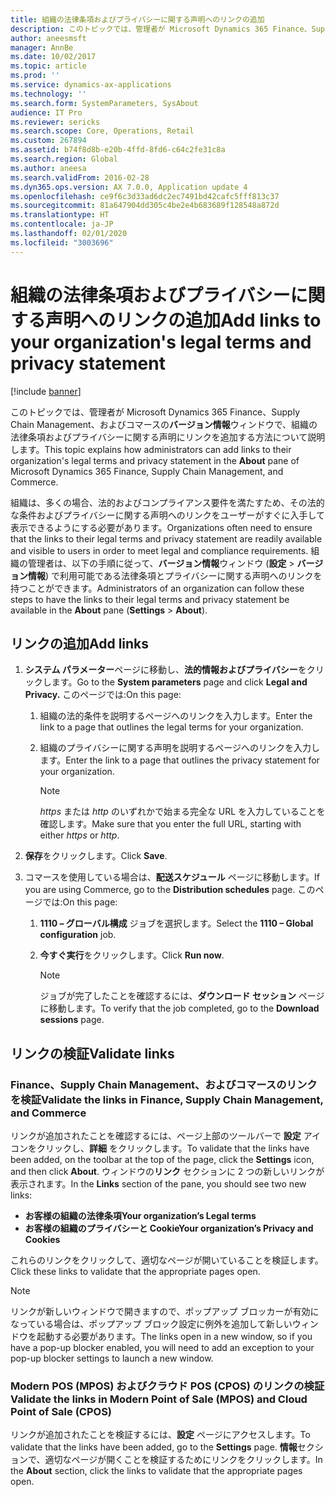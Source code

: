 ```yaml
---
title: 組織の法律条項およびプライバシーに関する声明へのリンクの追加
description: このトピックでは、管理者が Microsoft Dynamics 365 Finance、Supply Chain Management、およびコマースのバージョン情報ウィンドウで、組織の法律条項およびプライバシーに関する声明にリンクを追加する方法について説明します。
author: aneesmsft
manager: AnnBe
ms.date: 10/02/2017
ms.topic: article
ms.prod: ''
ms.service: dynamics-ax-applications
ms.technology: ''
ms.search.form: SystemParameters, SysAbout
audience: IT Pro
ms.reviewer: sericks
ms.search.scope: Core, Operations, Retail
ms.custom: 267894
ms.assetid: b74f8d8b-e20b-4ffd-8fd6-c64c2fe31c8a
ms.search.region: Global
ms.author: aneesa
ms.search.validFrom: 2016-02-28
ms.dyn365.ops.version: AX 7.0.0, Application update 4
ms.openlocfilehash: ce9f6c3d33ad6dc2ec7491bd42cafc5fff813c37
ms.sourcegitcommit: 81a647904dd305c4be2e4b683689f128548a872d
ms.translationtype: HT
ms.contentlocale: ja-JP
ms.lasthandoff: 02/01/2020
ms.locfileid: "3003696"
---
```

# <a name="add-links-to-your-organizations-legal-terms-and-privacy-statement"></a><span data-ttu-id="db9d5-103">組織の法律条項およびプライバシーに関する声明へのリンクの追加</span><span class="sxs-lookup"><span data-stu-id="db9d5-103">Add links to your organization's legal terms and privacy statement</span></span>

[!include [banner](../includes/banner.md)]

<span data-ttu-id="db9d5-104">このトピックでは、管理者が Microsoft Dynamics 365 Finance、Supply Chain Management、およびコマースの<strong>バージョン情報</strong>ウィンドウで、組織の法律条項およびプライバシーに関する声明にリンクを追加する方法について説明します。</span><span class="sxs-lookup"><span data-stu-id="db9d5-104">This topic explains how administrators can add links to their organization's legal terms and privacy statement in the <strong>About</strong> pane of Microsoft Dynamics 365 Finance, Supply Chain Management, and Commerce.</span></span>

<span data-ttu-id="db9d5-105">組織は、多くの場合、法的およびコンプライアンス要件を満たすため、その法的な条件およびプライバシーに関する声明へのリンクをユーザーがすぐに入手して表示できるようにする必要があります。</span><span class="sxs-lookup"><span data-stu-id="db9d5-105">Organizations often need to ensure that the links to their legal terms and privacy statement are readily available and visible to users in order to meet legal and compliance requirements.</span></span> <span data-ttu-id="db9d5-106">組織の管理者は、以下の手順に従って、**バージョン情報**ウィンドウ (**設定** &gt; **バージョン情報**) で利用可能である法律条項とプライバシーに関する声明へのリンクを持つことができます。</span><span class="sxs-lookup"><span data-stu-id="db9d5-106">Administrators of an organization can follow these steps to have the links to their legal terms and privacy statement be available in the **About** pane (**Settings** &gt; **About**).</span></span>

## <a name="add-links"></a><span data-ttu-id="db9d5-107">リンクの追加</span><span class="sxs-lookup"><span data-stu-id="db9d5-107">Add links</span></span>
1.  <span data-ttu-id="db9d5-108">**システム パラメーター**ページに移動し、**法的情報およびプライバシー**をクリックします。</span><span class="sxs-lookup"><span data-stu-id="db9d5-108">Go to the **System parameters** page and click **Legal and Privacy.**</span></span> <span data-ttu-id="db9d5-109">このページでは:</span><span class="sxs-lookup"><span data-stu-id="db9d5-109">On this page:</span></span>

    1.  <span data-ttu-id="db9d5-110">組織の法的条件を説明するページへのリンクを入力します。</span><span class="sxs-lookup"><span data-stu-id="db9d5-110">Enter the link to a page that outlines the legal terms for your organization.</span></span>

    2.  <span data-ttu-id="db9d5-111">組織のプライバシーに関する声明を説明するページへのリンクを入力します。</span><span class="sxs-lookup"><span data-stu-id="db9d5-111">Enter the link to a page that outlines the privacy statement for your organization.</span></span>

        > [!NOTE]
        > <span data-ttu-id="db9d5-112">*https* または *http* のいずれかで始まる完全な URL を入力していることを確認します。</span><span class="sxs-lookup"><span data-stu-id="db9d5-112">Make sure that you enter the full URL, starting with either *https* or *http*.</span></span>

2.  <span data-ttu-id="db9d5-113">**保存**をクリックします。</span><span class="sxs-lookup"><span data-stu-id="db9d5-113">Click **Save**.</span></span>

3.  <span data-ttu-id="db9d5-114">コマースを使用している場合は、**配送スケジュール** ページに移動します。</span><span class="sxs-lookup"><span data-stu-id="db9d5-114">If you are using Commerce, go to the **Distribution schedules** page.</span></span> <span data-ttu-id="db9d5-115">このページでは:</span><span class="sxs-lookup"><span data-stu-id="db9d5-115">On this page:</span></span>

    1.  <span data-ttu-id="db9d5-116">**1110 – グローバル構成** ジョブを選択します。</span><span class="sxs-lookup"><span data-stu-id="db9d5-116">Select the **1110 – Global configuration** job.</span></span>

    2.  <span data-ttu-id="db9d5-117">**今すぐ実行**をクリックします。</span><span class="sxs-lookup"><span data-stu-id="db9d5-117">Click **Run now**.</span></span>

        > [!NOTE]
        > <span data-ttu-id="db9d5-118">ジョブが完了したことを確認するには、**ダウンロード セッション** ページに移動します。</span><span class="sxs-lookup"><span data-stu-id="db9d5-118">To verify that the job completed, go to the **Download sessions** page.</span></span>

## <a name="validate-links"></a><span data-ttu-id="db9d5-119">リンクの検証</span><span class="sxs-lookup"><span data-stu-id="db9d5-119">Validate links</span></span>

### <a name="validate-the-links-in-finance-supply-chain-management-and-commerce"></a><span data-ttu-id="db9d5-120">Finance、Supply Chain Management、およびコマースのリンクを検証</span><span class="sxs-lookup"><span data-stu-id="db9d5-120">Validate the links in Finance, Supply Chain Management, and Commerce</span></span>

<span data-ttu-id="db9d5-121">リンクが追加されたことを確認するには、ページ上部のツールバーで **設定** アイコンをクリックし、**詳細** をクリックします。</span><span class="sxs-lookup"><span data-stu-id="db9d5-121">To validate that the links have been added, on the toolbar at the top of the page, click the **Settings** icon, and then click **About**.</span></span> <span data-ttu-id="db9d5-122">ウィンドウの**リンク** セクションに 2 つの新しいリンクが表示されます。</span><span class="sxs-lookup"><span data-stu-id="db9d5-122">In the **Links** section of the pane, you should see two new links:</span></span>

-   <span data-ttu-id="db9d5-123">**お客様の組織の法律条項**</span><span class="sxs-lookup"><span data-stu-id="db9d5-123">**Your organization’s Legal terms**</span></span>
-   <span data-ttu-id="db9d5-124">**お客様の組織のプライバシーと Cookie**</span><span class="sxs-lookup"><span data-stu-id="db9d5-124">**Your organization’s Privacy and Cookies**</span></span>

<span data-ttu-id="db9d5-125">これらのリンクをクリックして、適切なページが開いていることを検証します。</span><span class="sxs-lookup"><span data-stu-id="db9d5-125">Click these links to validate that the appropriate pages open.</span></span> 

> [!NOTE]
> <span data-ttu-id="db9d5-126">リンクが新しいウィンドウで開きますので、ポップアップ ブロッカーが有効になっている場合は、ポップアップ ブロック設定に例外を追加して新しいウィンドウを起動する必要があります。</span><span class="sxs-lookup"><span data-stu-id="db9d5-126">The links open in a new window, so if you have a pop-up blocker enabled, you will need to add an exception to your pop-up blocker settings to launch a new window.</span></span>

### <a name="validate-the-links-in-modern-point-of-sale-mpos-and-cloud-point-of-sale-cpos"></a><span data-ttu-id="db9d5-127">Modern POS (MPOS) およびクラウド POS (CPOS) のリンクの検証</span><span class="sxs-lookup"><span data-stu-id="db9d5-127">Validate the links in Modern Point of Sale (MPOS) and Cloud Point of Sale (CPOS)</span></span>
<span data-ttu-id="db9d5-128">リンクが追加されたことを検証するには、**設定** ページにアクセスします。</span><span class="sxs-lookup"><span data-stu-id="db9d5-128">To validate that the links have been added, go to the **Settings** page.</span></span> <span data-ttu-id="db9d5-129">**情報**セクションで、適切なページが開くことを検証するためにリンクをクリックします。</span><span class="sxs-lookup"><span data-stu-id="db9d5-129">In the **About** section, click the links to validate that the appropriate pages open.</span></span>
